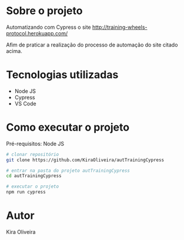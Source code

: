 # Sobre o projeto

Automatizando com Cypress o site http://training-wheels-protocol.herokuapp.com/

Afim de praticar a realização do processo de automação do site citado acima.

# Tecnologias utilizadas

- Node JS
- Cypress
- VS Code

# Como executar o projeto

Pré-requisitos: Node JS

```bash
# clonar repositório
git clone https://github.com/KiraOliveira/autTrainingCypress

# entrar na pasta do projeto autTrainingCypress
cd autTrainingCypress

# executar o projeto
npm run cypress
```


# Autor

Kira Oliveira



